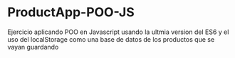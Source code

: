 # ProductApp-POO-JS
Ejercicio aplicando POO en Javascript usando la ultmia version del ES6 y el uso del localStorage como una base de datos de los productos que se vayan guardando
